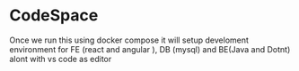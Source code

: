 # CodeSpace
Once we run this using docker compose it will setup develoment environment for FE (react and angular ), DB (mysql) and BE(Java and Dotnt) alont with vs code as editor
